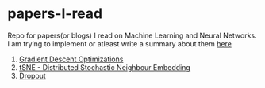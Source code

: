 # papers-I-read
Repo for papers(or blogs) I read on Machine Learning and Neural Networks. I am trying to implement or atleast write a summary about them [here](ndeepesh.github.io)

1. [Gradient Descent Optimizations](https://ndeepesh.github.io/post/gradientdescentoptimizations/)
2. [tSNE - Distributed Stochastic Neighbour Embedding](http://www.jmlr.org/papers/volume9/vandermaaten08a/vandermaaten08a.pdf)
3. [Dropout](https://ndeepesh.github.io/post/dropout/)
